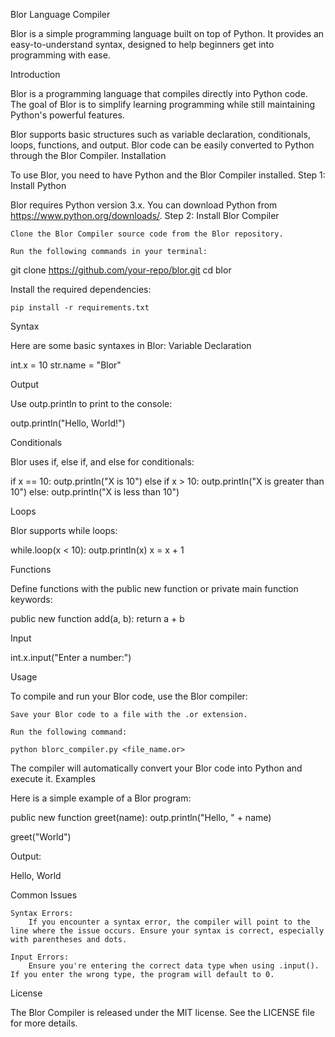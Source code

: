Blor Language Compiler

Blor is a simple programming language built on top of Python. It provides an easy-to-understand syntax, designed to help beginners get into programming with ease.

Introduction

Blor is a programming language that compiles directly into Python code. The goal of Blor is to simplify learning programming while still maintaining Python's powerful features.

Blor supports basic structures such as variable declaration, conditionals, loops, functions, and output. Blor code can be easily converted to Python through the Blor Compiler.
Installation

To use Blor, you need to have Python and the Blor Compiler installed.
Step 1: Install Python

Blor requires Python version 3.x. You can download Python from https://www.python.org/downloads/.
Step 2: Install Blor Compiler

    Clone the Blor Compiler source code from the Blor repository.

    Run the following commands in your terminal:

git clone https://github.com/your-repo/blor.git
cd blor

Install the required dependencies:

    pip install -r requirements.txt

Syntax

Here are some basic syntaxes in Blor:
Variable Declaration

int.x = 10
str.name = "Blor"

Output

Use outp.println to print to the console:

outp.println("Hello, World!")

Conditionals

Blor uses if, else if, and else for conditionals:

if x == 10:
    outp.println("X is 10")
else if x > 10:
    outp.println("X is greater than 10")
else:
    outp.println("X is less than 10")

Loops

Blor supports while loops:

while.loop(x < 10):
    outp.println(x)
    x = x + 1

Functions

Define functions with the public new function or private main function keywords:

public new function add(a, b):
    return a + b

Input

int.x.input("Enter a number:")

Usage

To compile and run your Blor code, use the Blor compiler:

    Save your Blor code to a file with the .or extension.

    Run the following command:

    python blorc_compiler.py <file_name.or>

The compiler will automatically convert your Blor code into Python and execute it.
Examples

Here is a simple example of a Blor program:

public new function greet(name):
    outp.println("Hello, " + name)

greet("World")

Output:

Hello, World

Common Issues

    Syntax Errors:
        If you encounter a syntax error, the compiler will point to the line where the issue occurs. Ensure your syntax is correct, especially with parentheses and dots.

    Input Errors:
        Ensure you're entering the correct data type when using .input(). If you enter the wrong type, the program will default to 0.

License

The Blor Compiler is released under the MIT license. See the LICENSE file for more details.
